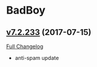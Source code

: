 # BadBoy

## [v7.2.233](https://github.com/funkydude/BadBoy/tree/v7.2.233) (2017-07-15)
[Full Changelog](https://github.com/funkydude/BadBoy/compare/v7.2.232...v7.2.233)

- anti-spam update  
